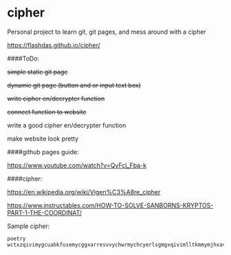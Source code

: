 # cipher
Personal project to learn git, git pages, and mess around with a cipher

https://flashdas.github.io/cipher/

####ToDo:

~~simple static git page~~

~~dynamic git page (button and or input text box)~~

~~write cipher en/decrypter function~~

~~connect function to website~~

write a good cipher en/decrypter function

make website look pretty


####github pages guide:

https://www.youtube.com/watch?v=QyFcl_Fba-k

####cipher:

https://en.wikipedia.org/wiki/Vigen%C3%A8re_cipher

https://www.instructables.com/HOW-TO-SOLVE-SANBORNS-KRYPTOS-PART-1-THE-COORDINAT/


Sample cipher:
```
poetry
wctxzqivimygcuabkfusemycggxarresvvychwrmychcyerlsgmgxqivimlltkmmymjhxavudfhlrlsbiovphhsijyiope
```